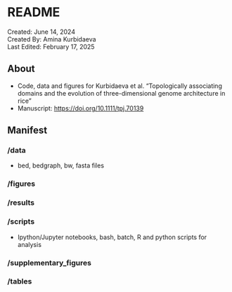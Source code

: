 # README
Created: June 14, 2024   
Created By: Amina Kurbidaeva   
Last Edited:  February 17, 2025


## About

- Code, data and figures for Kurbidaeva et al. “Topologically associating domains and the evolution of three-dimensional genome architecture in rice”
- Manuscript: https://doi.org/10.1111/tpj.70139

## Manifest

### /data
- bed, bedgraph, bw, fasta files

### /figures

### /results

### /scripts
- Ipython/Jupyter notebooks, bash, batch, R and python scripts for analysis

### /supplementary_figures

### /tables
